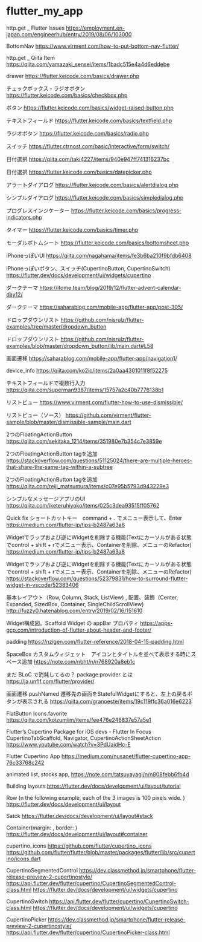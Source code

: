 # flutter_my_app

http.get _ Flutter Issues
https://employment.en-japan.com/engineerhub/entry/2019/08/06/103000

BottomNav
https://www.virment.com/how-to-put-bottom-nav-flutter/

http.get _ Qiita Item
https://qiita.com/yamazaki_sensei/items/1badc515e4a4d6eddebe

drawer
https://flutter.keicode.com/basics/drawer.php

チェックボックス・ラジオボタン
https://flutter.keicode.com/basics/checkbox.php

ボタン
https://flutter.keicode.com/basics/widget-raised-button.php

テキストフィールド
https://flutter.keicode.com/basics/textfield.php

ラジオボタン
https://flutter.keicode.com/basics/radio.php

スイッチ
https://flutter.ctrnost.com/basic/interactive/form/switch/

日付選択
https://qiita.com/taki4227/items/940e947ff741316237bc

日付選択
https://flutter.keicode.com/basics/datepicker.php

アラートダイアログ
https://flutter.keicode.com/basics/alertdialog.php

シンプルダイアログ
https://flutter.keicode.com/basics/simpledialog.php

プログレスインジケーター
https://flutter.keicode.com/basics/progress-indicators.php

タイマー
https://flutter.keicode.com/basics/timer.php

モーダルボトムシート
https://flutter.keicode.com/basics/bottomsheet.php

iPhoneっぽいUI
https://qiita.com/nagahama/items/fe3b6ba210f9bfdb6408

iPhoneっぽいボタン、スイッチ(CupertinoButton, CupertinoSwitch)
https://flutter.dev/docs/development/ui/widgets/cupertino

ダークテーマ
https://itome.team/blog/2019/12/flutter-advent-calendar-day12/

ダークテーマ
https://saharablog.com/mobile-app/flutter-app/post-305/

ドロップダウンリスト
https://github.com/nisrulz/flutter-examples/tree/master/dropdown_button

ドロップダウンリスト
https://github.com/nisrulz/flutter-examples/blob/master/dropdown_button/lib/main.dart#L58

画面遷移
https://saharablog.com/mobile-app/flutter-app/navigation1/

device_info
https://qiita.com/ko2ic/items/2a0aa4301011f8f52275

テキストフィールドで複数行入力
https://qiita.com/superman9387/items/15757a2c40b7776138b1

リストビュー
https://www.virment.com/flutter-how-to-use-dismissible/

リストビュー（ソース）
https://github.com/virment/flutter-sample/blob/master/dismissible-sample/main.dart

2つのFloatingActionButton
https://qiita.com/sekitaka_1214/items/351980e7b354c7e3859e

2つのFloatingActionButton tagを追加
https://stackoverflow.com/questions/51125024/there-are-multiple-heroes-that-share-the-same-tag-within-a-subtree


2つのFloatingActionButton tagを追加
https://qiita.com/reiji_matsumura/items/c07e95b5793d943229e3

シンプルなメッセージアプリのUI
https://qiita.com/iketeruhiyoko/items/025c3dea93515ff05762

Quick fix ショートカットキー　command + . でメニュー表示して、Enter
https://medium.com/flutter-jp/tips-b2487a63a8

Widgetでラップおよび逆にWidgetを削除する機能(Textにカーソルがある状態でcontrol + shift + rでメニュー表示、Containerを削除、メニューのRefactor)
https://medium.com/flutter-jp/tips-b2487a63a8

Widgetでラップおよび逆にWidgetを削除する機能(Textにカーソルがある状態でcontrol + shift + rでメニュー表示、Containerを削除、メニューのRefactor)
https://stackoverflow.com/questions/52379831/how-to-surround-flutter-widget-in-vscode/52383406

基本レイアウト（Row, Column, Stack, ListView) , 配置、装飾（Center, Expanded, SizedBox, Container, SingleChildScrollView)
http://fuzzy0.hatenablog.com/entry/2019/02/16/151610

Widget構成図。Scaffold Widget の appBar プロパティ
https://apps-gcp.com/introduction-of-flutter-about-header-and-footer/

padding
https://nzigen.com/flutter-reference/2018-04-15-padding.html

SpaceBox カスタムウィジェット　アイコンとタイトルを並べて表示する時にスペース追加
https://note.com/nbht/n/n768920a8eb1c

まだ BLoC で消耗してるの？ package:provider とは
https://ja.unflf.com/flutter/provider/

画面遷移 pushNamed 遷移先の画面をStatefulWidgetにすると、左上の戻るボタンが表示される
https://qiita.com/granoeste/items/19c119ffc36a016e6223

FlatButton Icons.favorite
https://qiita.com/koizumiim/items/fee476e246837e57a5e1

Flutter’s Cupertino Package for iOS devs - Flutter In Focus
CupertinoTabScaffold, Navigator, CupertinoActionSheetAction
https://www.youtube.com/watch?v=3PdUaidHc-E

Flutter Cupertino App
https://medium.com/nusanet/flutter-cupertino-app-76c33768c242

animated list, stocks app, 
https://note.com/tatsuyayagi/n/n808febb6fb4d

Building layouts
https://flutter.dev/docs/development/ui/layout/tutorial

Row (n the following example, each of the 3 images is 100 pixels wide. )
https://flutter.dev/docs/development/ui/layout

Satck
https://flutter.dev/docs/development/ui/layout#stack

Container(margin: , border: )
https://flutter.dev/docs/development/ui/layout#container

cupertino_icons
https://github.com/flutter/cupertino_icons
https://github.com/flutter/flutter/blob/master/packages/flutter/lib/src/cupertino/icons.dart

CupertinoSegmentedControl
https://dev.classmethod.jp/smartphone/flutter-release-preview-2-cupertinostyle/
https://api.flutter.dev/flutter/cupertino/CupertinoSegmentedControl-class.html
https://flutter.dev/docs/development/ui/widgets/cupertino

CupertinoSwitch
https://api.flutter.dev/flutter/cupertino/CupertinoSwitch-class.html
https://flutter.dev/docs/development/ui/widgets/cupertino

CupertinoPicker
https://dev.classmethod.jp/smartphone/flutter-release-preview-2-cupertinostyle/
https://api.flutter.dev/flutter/cupertino/CupertinoPicker-class.html
